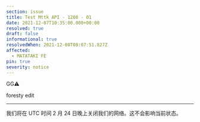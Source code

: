 ```yaml
---
section: issue
title: Test Mttk API - 1208 - 01
date: 2021-12-07T10:35:00.000+00:00
resolved: true
draft: false
informational: true
resolvedWhen: 2021-12-08T08:07:51.827Z
affected:
  - MATATAKI FE
pin: true
severity: notice
---
```

GG⚠️

foresty edit

***

我们将在 UTC 时间 2 月 24 日晚上关闭我们的网络。这不会影响当前状态。